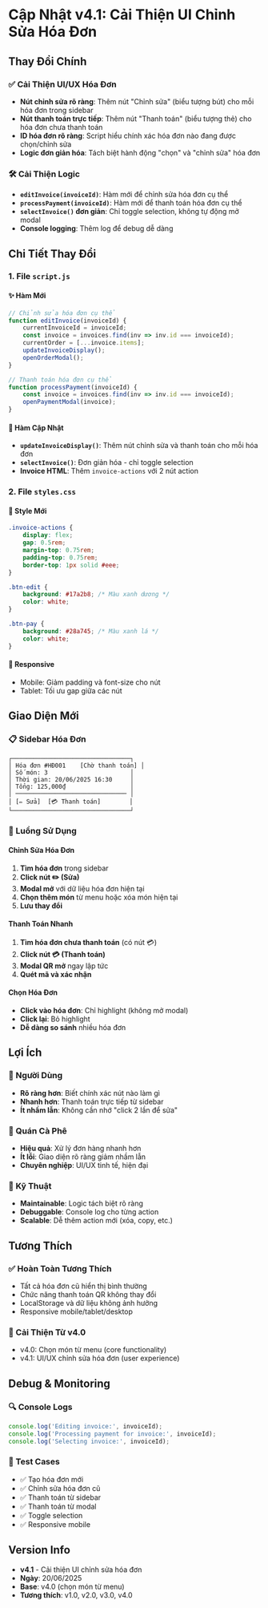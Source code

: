 # Cập Nhật v4.1: Cải Thiện UI Chỉnh Sửa Hóa Đơn

## Thay Đổi Chính

### ✅ Cải Thiện UI/UX Hóa Đơn
- **Nút chỉnh sửa rõ ràng**: Thêm nút "Chỉnh sửa" (biểu tượng bút) cho mỗi hóa đơn trong sidebar
- **Nút thanh toán trực tiếp**: Thêm nút "Thanh toán" (biểu tượng thẻ) cho hóa đơn chưa thanh toán
- **ID hóa đơn rõ ràng**: Script hiểu chính xác hóa đơn nào đang được chọn/chỉnh sửa
- **Logic đơn giản hóa**: Tách biệt hành động "chọn" và "chỉnh sửa" hóa đơn

### 🛠️ Cải Thiện Logic
- **`editInvoice(invoiceId)`**: Hàm mới để chỉnh sửa hóa đơn cụ thể
- **`processPayment(invoiceId)`**: Hàm mới để thanh toán hóa đơn cụ thể  
- **`selectInvoice()` đơn giản**: Chỉ toggle selection, không tự động mở modal
- **Console logging**: Thêm log để debug dễ dàng

## Chi Tiết Thay Đổi

### 1. File `script.js`

#### ✨ Hàm Mới
```javascript
// Chỉnh sửa hóa đơn cụ thể
function editInvoice(invoiceId) {
    currentInvoiceId = invoiceId;
    const invoice = invoices.find(inv => inv.id === invoiceId);
    currentOrder = [...invoice.items];
    updateInvoiceDisplay();
    openOrderModal();
}

// Thanh toán hóa đơn cụ thể
function processPayment(invoiceId) {
    const invoice = invoices.find(inv => inv.id === invoiceId);
    openPaymentModal(invoice);
}
```

#### 🔄 Hàm Cập Nhật
- **`updateInvoiceDisplay()`**: Thêm nút chỉnh sửa và thanh toán cho mỗi hóa đơn
- **`selectInvoice()`**: Đơn giản hóa - chỉ toggle selection
- **Invoice HTML**: Thêm `invoice-actions` với 2 nút action

### 2. File `styles.css`

#### 🎨 Style Mới
```css
.invoice-actions {
    display: flex;
    gap: 0.5rem;
    margin-top: 0.75rem;
    padding-top: 0.75rem;
    border-top: 1px solid #eee;
}

.btn-edit {
    background: #17a2b8; /* Màu xanh dương */
    color: white;
}

.btn-pay {
    background: #28a745; /* Màu xanh lá */
    color: white;
}
```

#### 📱 Responsive
- Mobile: Giảm padding và font-size cho nút
- Tablet: Tối ưu gap giữa các nút

## Giao Diện Mới

### 📋 Sidebar Hóa Đơn
```
┌─────────────────────────────────┐
│ Hóa đơn #HĐ001    [Chờ thanh toán] │
│ Số món: 3                       │
│ Thời gian: 20/06/2025 16:30     │
│ Tổng: 125,000₫                  │
│ ─────────────────────────────── │
│ [✏️ Sửa]  [💳 Thanh toán]        │
└─────────────────────────────────┘
```

### 🎯 Luồng Sử Dụng

#### Chỉnh Sửa Hóa Đơn
1. **Tìm hóa đơn** trong sidebar
2. **Click nút ✏️ (Sửa)** 
3. **Modal mở** với dữ liệu hóa đơn hiện tại
4. **Chọn thêm món** từ menu hoặc xóa món hiện tại
5. **Lưu thay đổi**

#### Thanh Toán Nhanh
1. **Tìm hóa đơn chưa thanh toán** (có nút 💳)
2. **Click nút 💳 (Thanh toán)**
3. **Modal QR mở** ngay lập tức
4. **Quét mã và xác nhận**

#### Chọn Hóa Đơn
- **Click vào hóa đơn**: Chỉ highlight (không mở modal)
- **Click lại**: Bỏ highlight
- **Dễ dàng so sánh** nhiều hóa đơn

## Lợi Ích

### 👤 Người Dùng
- **Rõ ràng hơn**: Biết chính xác nút nào làm gì
- **Nhanh hơn**: Thanh toán trực tiếp từ sidebar
- **Ít nhầm lẫn**: Không cần nhớ "click 2 lần để sửa"

### 🏪 Quán Cà Phê
- **Hiệu quả**: Xử lý đơn hàng nhanh hơn
- **Ít lỗi**: Giao diện rõ ràng giảm nhầm lẫn
- **Chuyên nghiệp**: UI/UX tinh tế, hiện đại

### 🔧 Kỹ Thuật
- **Maintainable**: Logic tách biệt rõ ràng
- **Debuggable**: Console log cho từng action
- **Scalable**: Dễ thêm action mới (xóa, copy, etc.)

## Tương Thích

### ✅ Hoàn Toàn Tương Thích
- Tất cả hóa đơn cũ hiển thị bình thường
- Chức năng thanh toán QR không thay đổi
- LocalStorage và dữ liệu không ảnh hưởng
- Responsive mobile/tablet/desktop

### 🔄 Cải Thiện Từ v4.0
- v4.0: Chọn món từ menu (core functionality)
- v4.1: UI/UX chỉnh sửa hóa đơn (user experience)

## Debug & Monitoring

### 🔍 Console Logs
```javascript
console.log('Editing invoice:', invoiceId);
console.log('Processing payment for invoice:', invoiceId);
console.log('Selecting invoice:', invoiceId);
```

### 🧪 Test Cases
- ✅ Tạo hóa đơn mới
- ✅ Chỉnh sửa hóa đơn cũ
- ✅ Thanh toán từ sidebar
- ✅ Thanh toán từ modal
- ✅ Toggle selection
- ✅ Responsive mobile

## Version Info
- **v4.1** - Cải thiện UI chỉnh sửa hóa đơn
- **Ngày**: 20/06/2025
- **Base**: v4.0 (chọn món từ menu)
- **Tương thích**: v1.0, v2.0, v3.0, v4.0

